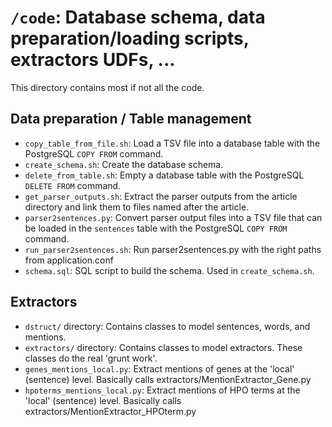 # `/code`: Database schema, data preparation/loading scripts, extractors UDFs, ... 

This directory contains most if not all the code.

## Data preparation / Table management

* `copy_table_from_file.sh`: Load a TSV file into a database table with the
  PostgreSQL `COPY FROM` command.
* `create_schema.sh`: Create the database schema.
* `delete_from_table.sh`: Empty a database table with the PostgreSQL `DELETE
  FROM` command.
* `get_parser_outputs.sh`: Extract the parser outputs from the article directory
  and link them to files named after the article.
* `parser2sentences.py`: Convert parser output files into a TSV file that can be
  loaded in the `sentences` table with the PostgreSQL `COPY FROM` command.
* `run_parser2sentences.sh`: Run parser2sentences.py with the right paths from
  application.conf
* `schema.sql`: SQL script to build the schema. Used in `create_schema.sh`.

## Extractors

* `dstruct/` directory: Contains classes to model sentences, words, and
  mentions.
* `extractors/` directory: Contains classes to model extractors. These classes
  do the real 'grunt work'.
* `genes_mentions_local.py`: Extract mentions of genes at the 'local' (sentence)
  level. Basically calls extractors/MentionExtractor_Gene.py
* `hpoterms_mentions_local.py`: Extract mentions of HPO terms at the 'local'
  (sentence) level. Basically calls extractors/MentionExtractor_HPOterm.py


